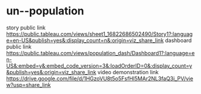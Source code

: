# un--population
story public link https://public.tableau.com/views/sheet1_16822686502490/Story1?:language=en-US&publish=yes&:display_count=n&:origin=viz_share_link
dashboard public link https://public.tableau.com/views/population_dash/Dashboard1?:language=en-US&:embed=y&:embed_code_version=3&:loadOrderID=0&:display_count=y&publish=yes&:origin=viz_share_link
video demonstration link https://drive.google.com/file/d/1HGzoVU8t5o5FsfHI5MAr2NL3faQ3i_PV/view?usp=share_link
